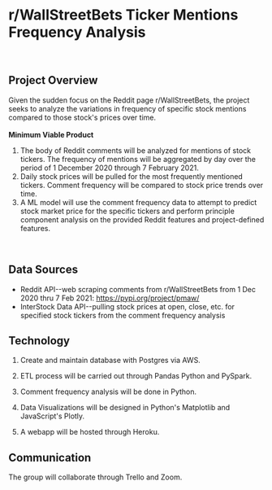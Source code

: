 # r/WallStreetBets Ticker Mentions Frequency Analysis

​
## Project Overview

Given the sudden focus on the Reddit page r/WallStreetBets, the project seeks to analyze the variations in frequency of specific stock mentions compared to those stock's prices over time. <br /> <br />
**Minimum Viable Product**
<ol>
    <li> The body of Reddit comments will be analyzed for mentions of stock tickers. The frequency of mentions will be aggregated by day over the period of 1 December 2020 through 7 February 2021.</li>
    <li> Daily stock prices will be pulled for the most frequently mentioned tickers. Comment frequency will be compared to stock price trends over time.</li>
    <li> A ML model will use the comment frequency data to attempt to predict stock market price for the specific tickers and perform principle component analysis on the provided Reddit features and project-defined features. </li>
</ol> 
​

## Data Sources

- Reddit API--web scraping comments from r/WallStreetBets from 1 Dec 2020 thru 7 Feb 2021: https://pypi.org/project/pmaw/
- InterStock Data API--pulling stock prices at open, close, etc. for specified stock tickers from the comment frequency analysis
​
## Technology

1. Create and maintain database with Postgres via AWS.

2. ETL process will be carried out through Pandas Python and PySpark. 

3. Comment frequency analysis will be done in Python. 

4. Data Visualizations will be designed in Python's Matplotlib and JavaScript's Plotly.

5. A webapp will be hosted through Heroku.
​
## Communication

The group will collaborate through Trello and Zoom. 
